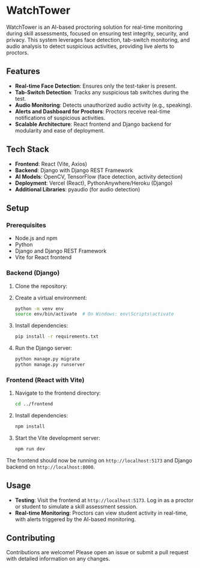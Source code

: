# WatchTower

WatchTower is an AI-based proctoring solution for real-time monitoring during skill assessments, focused on ensuring test integrity, security, and privacy. This system leverages face detection, tab-switch monitoring, and audio analysis to detect suspicious activities, providing live alerts to proctors.

## Features

- **Real-time Face Detection**: Ensures only the test-taker is present.
- **Tab-Switch Detection**: Tracks any suspicious tab switches during the test.
- **Audio Monitoring**: Detects unauthorized audio activity (e.g., speaking).
- **Alerts and Dashboard for Proctors**: Proctors receive real-time notifications of suspicious activities.
- **Scalable Architecture**: React frontend and Django backend for modularity and ease of deployment.

## Tech Stack

- **Frontend**: React (Vite, Axios)
- **Backend**: Django with Django REST Framework
- **AI Models**: OpenCV, TensorFlow (face detection, activity detection)
- **Deployment**: Vercel (React), PythonAnywhere/Heroku (Django)
- **Additional Libraries**: pyaudio (for audio detection)

## Setup

### Prerequisites

- Node.js and npm
- Python
- Django and Django REST Framework
- Vite for React frontend

### Backend (Django)

1. Clone the repository:

2. Create a virtual environment:
   ```bash
   python -m venv env
   source env/bin/activate  # On Windows: env\Scripts\activate
   ```

3. Install dependencies:
   ```bash
   pip install -r requirements.txt
   ```

4. Run the Django server:
   ```bash
   python manage.py migrate
   python manage.py runserver
   ```

### Frontend (React with Vite)

1. Navigate to the frontend directory:
   ```bash
   cd ../frontend
   ```

2. Install dependencies:
   ```bash
   npm install
   ```

3. Start the Vite development server:
   ```bash
   npm run dev
   ```

The frontend should now be running on `http://localhost:5173` and Django backend on `http://localhost:8000`.

## Usage

- **Testing**: Visit the frontend at `http://localhost:5173`. Log in as a proctor or student to simulate a skill assessment session.
- **Real-time Monitoring**: Proctors can view student activity in real-time, with alerts triggered by the AI-based monitoring.


## Contributing

Contributions are welcome! Please open an issue or submit a pull request with detailed information on any changes.